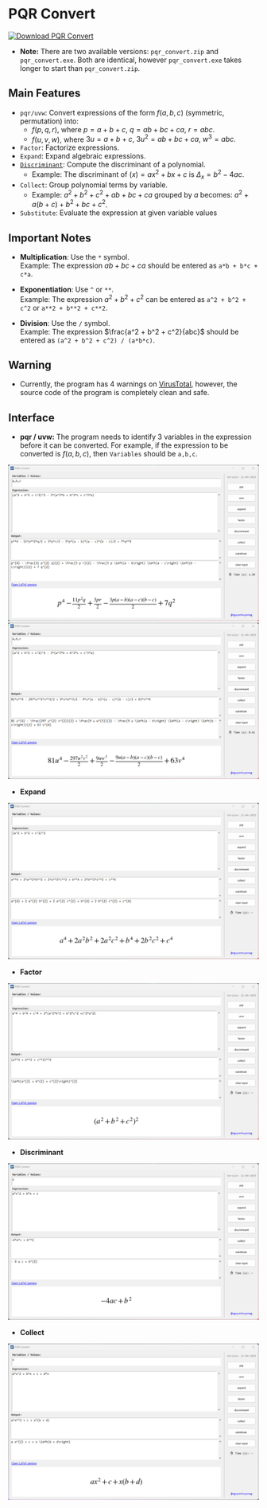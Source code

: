 # PQR Convert

<!-- BEGIN LATEST DOWNLOAD BUTTON -->
[![Download PQR Convert](https://custom-icon-badges.demolab.com/badge/-Download-blue?style=for-the-badge&logo=download&logoColor=white "Download PQR Convert")](https://github.com/nguyenhuyenag/pqr_convert/releases/)
<!-- END LATEST DOWNLOAD BUTTON -->

- **Note:** There are two available versions: `pqr_convert.zip` and `pqr_convert.exe`. Both are identical, however `pqr_convert.exe` takes longer to start than `pqr_convert.zip`.

## Main Features

- `pqr/uvw`: Convert expressions of the form $f(a, b, c)$ (symmetric, permutation) into:
    + $f(p, q, r),$ where $p = a + b + c, \ q = ab + bc + ca, \ r = abc.$
    + $f(u, v, w),$ where $3u = a + b + c, \ 3u^2 = ab + bc + ca, \ w^3 = abc.$
- `Factor`: Factorize expressions.
- `Expand`: Expand algebraic expressions.
- [`Discriminant`](https://en.wikipedia.org/wiki/Discriminant): Compute the discriminant of a polynomial.
    + Example: The discriminant of $(x) = ax^2+bx+c$ is $\Delta_{x}=b^2 - 4ac.$
- `Collect`: Group polynomial terms by variable.
    + Example: $a^2 + b^2 + c^2 + ab + bc + ca$ grouped by $a$ becomes: $a^2 + a(b + c) + b^2 + bc + c^2$.
- `Substitute`: Evaluate the expression at given variable values

## Important Notes

- **Multiplication**: Use the `*` symbol.  
  Example: The expression $ab + bc + ca$ should be entered as `a*b + b*c + c*a`.

- **Exponentiation**: Use `^` or `**`.  
  Example: The expression $a^2 + b^2 + c^2$ can be entered as `a^2 + b^2 + c^2` or `a**2 + b**2 + c**2`.
- **Division**: Use the `/` symbol.  
  Example: The expression $\frac{a^2 + b^2 + c^2}{abc}$ should be entered as `(a^2 + b^2 + c^2) / (a*b*c)`.

## Warning

- Currently, the program has 4 warnings on [VirusTotal](https://www.virustotal.com/gui/file/d44439e4a08e59fb7f0e0daf647db1bda5485c97e842382f47b13141d306cb17), however, the source code of the program is completely clean and safe.

## Interface

- **pqr / uvw:** The program needs to identify $3$ variables in the expression before it can be converted. For example, if the expression to be converted is $f(a,b,c),$ then `Variables` should be `a,b,c`.
<img src='https://github.com/nguyenhuyenag/pqr_convert/blob/main/resources/pqr.png'>
<img src='https://github.com/nguyenhuyenag/pqr_convert/blob/main/resources/uvw.png'>

- **Expand**
<img src='https://github.com/nguyenhuyenag/pqr_convert/blob/main/resources/expand.png'>

- **Factor**
<img src='https://github.com/nguyenhuyenag/pqr_convert/blob/main/resources/factor.png'>

- **Discriminant**
<img src='https://github.com/nguyenhuyenag/pqr_convert/blob/main/resources/discriminant.png'>

- **Collect**
<img src='https://github.com/nguyenhuyenag/pqr_convert/blob/main/resources/collect.png'>
